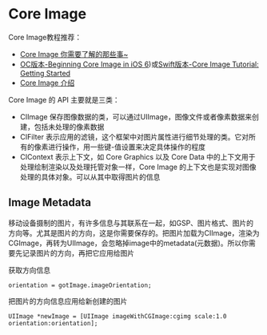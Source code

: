 # Core Image

Core Image教程推荐：



+ [Core Image 你需要了解的那些事~](https://colin1994.github.io/2016/10/21/Core-Image-OverView/)
+ [OC版本-Beginning Core Image in iOS 6](https://www.raywenderlich.com/22167/beginning-core-image-in-ios-6))或[Swift版本-Core Image Tutorial: Getting Started](https://www.raywenderlich.com/76285/beginning-core-image-swift)
+ [Core Image 介绍](https://objccn.io/issue-21-6/)



Core Image 的 API 主要就是三类：



+ CIImage 保存图像数据的类，可以通过UIImage，图像文件或者像素数据来创建，包括未处理的像素数据
+ CIFilter 表示应用的滤镜，这个框架中对图片属性进行细节处理的类。它对所有的像素进行操作，用一些键-值设置来决定具体操作的程度
+ CIContext 表示上下文，如 Core Graphics 以及 Core Data 中的上下文用于处理绘制渲染以及处理托管对象一样，Core Image 的上下文也是实现对图像处理的具体对象。可以从其中取得图片的信息



## Image Metadata

移动设备摄制的图片，有许多信息与其联系在一起，如GSP、图片格式、图片的方向等。尤其是图片的方向，这是你需要保存的。把图片加载为CIImage，渲染为CGImage，再转为UIImage，会忽略掉image中的metadata(元数据)。所以你需要先记录图片的方向，再把它应用给图片

获取方向信息

```
orientation = gotImage.imageOrientation;
```

把图片的方向信息应用给新创建的图片

```
UIImage *newImage = [UIImage imageWithCGImage:cgimg scale:1.0 orientation:orientation];
```










